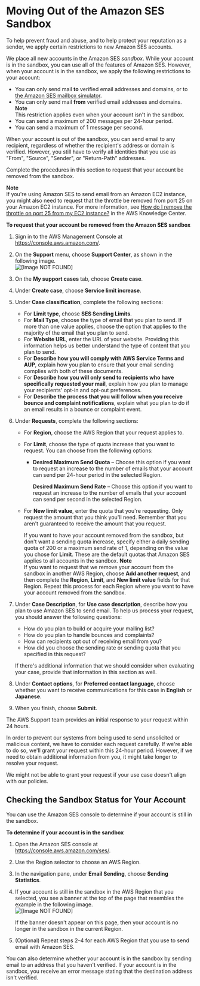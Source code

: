 # Moving Out of the Amazon SES Sandbox<a name="request-production-access"></a>

To help prevent fraud and abuse, and to help protect your reputation as a sender, we apply certain restrictions to new Amazon SES accounts\. 

We place all new accounts in the Amazon SES *sandbox*\. While your account is in the sandbox, you can use all of the features of Amazon SES\. However, when your account is in the sandbox, we apply the following restrictions to your account:
+ You can only send mail **to** verified email addresses and domains, or to [the Amazon SES mailbox simulator](send-email-simulator.md)\.
+ You can only send mail **from** verified email addresses and domains\.
**Note**  
This restriction applies even when your account isn't in the sandbox\.
+ You can send a maximum of 200 messages per 24\-hour period\.
+ You can send a maximum of 1 message per second\.

When your account is out of the sandbox, you can send email to any recipient, regardless of whether the recipient's address or domain is verified\. However, you still have to verify all identities that you use as "From", "Source", "Sender", or "Return\-Path" addresses\.

Complete the procedures in this section to request that your account be removed from the sandbox\.

**Note**  
If you're using Amazon SES to send email from an Amazon EC2 instance, you might also need to request that the throttle be removed from port 25 on your Amazon EC2 instance\. For more information, see [How do I remove the throttle on port 25 from my EC2 instance?](https://aws.amazon.com/premiumsupport/knowledge-center/ec2-port-25-throttle/) in the AWS Knowledge Center\.

**To request that your account be removed from the Amazon SES sandbox**

1. Sign in to the AWS Management Console at [https://console\.aws\.amazon\.com/](https://console.aws.amazon.com/)\.

1. On the **Support** menu, choose **Support Center**, as shown in the following image\.  
![\[Image NOT FOUND\]](http://docs.aws.amazon.com/ses/latest/DeveloperGuide/images/console_region_selector.png)

1. On the **My support cases** tab, choose **Create case**\.

1. Under **Create case**, choose **Service limit increase**\.

1. Under **Case classification**, complete the following sections:
   + For **Limit type**, choose **SES Sending Limits**\.
   + For **Mail Type**, choose the type of email that you plan to send\. If more than one value applies, choose the option that applies to the majority of the email that you plan to send\.
   + For **Website URL**, enter the URL of your website\. Providing this information helps us better understand the type of content that you plan to send\.
   + For **Describe how you will comply with AWS Service Terms and AUP**, explain how you plan to ensure that your email sending complies with both of these documents\.
   + For **Describe how you will only send to recipients who have specifically requested your mail**, explain how you plan to manage your recipients' opt\-in and opt\-out preferences\.
   + For **Describe the process that you will follow when you receive bounce and complaint notifications**, explain what you plan to do if an email results in a bounce or complaint event\.

1. Under **Requests**, complete the following sections:
   + For **Region**, choose the AWS Region that your request applies to\.
   + For **Limit**, choose the type of quota increase that you want to request\. You can choose from the following options:
     + **Desired Maximum Send Quota** – Choose this option if you want to request an increase to the number of emails that your account can send per 24\-hour period in the selected Region\. 

       **Desired Maximum Send Rate** – Choose this option if you want to request an increase to the number of emails that your account can send per second in the selected Region\. 
   + For **New limit value**, enter the quota that you're requesting\. Only request the amount that you think you'll need\. Remember that you aren't guaranteed to receive the amount that you request\.

     If you want to have your account removed from the sandbox, but don't want a sending quota increase, specify either a daily sending quota of 200 or a maximum send rate of 1, depending on the value you chose for **Limit**\. These are the default quotas that Amazon SES applies to all accounts in the sandbox\. 
**Note**  
If you want to request that we remove your account from the sandbox in another AWS Region, choose **Add another request**, and then complete the **Region**, **Limit**, and **New limit value** fields for that Region\. Repeat this process for each Region where you want to have your account removed from the sandbox\.

1. Under **Case Description**, for **Use case description**, describe how you plan to use Amazon SES to send email\. To help us process your request, you should answer the following questions:
   + How do you plan to build or acquire your mailing list?
   + How do you plan to handle bounces and complaints?
   + How can recipients opt out of receiving email from you?
   + How did you choose the sending rate or sending quota that you specified in this request?

   If there's additional information that we should consider when evaluating your case, provide that information in this section as well\.

1. Under **Contact options**, for **Preferred contact language**, choose whether you want to receive communications for this case in **English** or **Japanese**\.

1. When you finish, choose **Submit**\.

The AWS Support team provides an initial response to your request within 24 hours\.

In order to prevent our systems from being used to send unsolicited or malicious content, we have to consider each request carefully\. If we're able to do so, we'll grant your request within this 24\-hour period\. However, if we need to obtain additional information from you, it might take longer to resolve your request\.

We might not be able to grant your request if your use case doesn't align with our policies\.

## Checking the Sandbox Status for Your Account<a name="request-production-access-check-status"></a>

You can use the Amazon SES console to determine if your account is still in the sandbox\.

**To determine if your account is in the sandbox**

1. Open the Amazon SES console at [https://console\.aws\.amazon\.com/ses/](https://console.aws.amazon.com/ses/)\.

1. Use the Region selector to choose an AWS Region\.

1. In the navigation pane, under **Email Sending**, choose **Sending Statistics**\. 

1. If your account is still in the sandbox in the AWS Region that you selected, you see a banner at the top of the page that resembles the example in the following image\.   
![\[Image NOT FOUND\]](http://docs.aws.amazon.com/ses/latest/DeveloperGuide/images/sandbox-banner-send-statistics.png)

   If the banner doesn't appear on this page, then your account is no longer in the sandbox in the current Region\.

1. \(Optional\) Repeat steps 2–4 for each AWS Region that you use to send email with Amazon SES\.

You can also determine whether your account is in the sandbox by sending email to an address that you haven't verified\. If your account is in the sandbox, you receive an error message stating that the destination address isn't verified\.